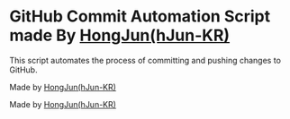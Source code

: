# GitHub Commit Automation Script made By [HongJun(hJun-KR)](https://github.com/hJun-KR)

This script automates the process of committing and pushing changes to GitHub.

Made by [HongJun(hJun-KR)](https://github.com/hJun-KR)

Made by [HongJun(hJun-KR)](https://github.com/hJun-KR)
